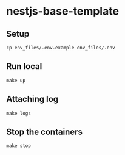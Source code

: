 # nestjs-base-template

## Setup

```
cp env_files/.env.example env_files/.env
```

## Run local

```
make up
```

## Attaching log

```
make logs
```

## Stop the containers

```
make stop
```
